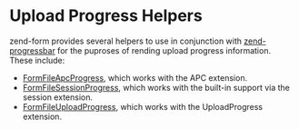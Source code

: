 # Upload Progress Helpers

zend-form provides several helpers to use in conjunction with
[zend-progressbar](https://github.com/zendframework/zend-progressbar) for the
puproses of rending upload progress information. These include:

- [FormFileApcProgress](form-file-apc-progress.md), which works with the APC
  extension.
- [FormFileSessionProgress](form-file-session-progress.md), which works with the
  built-in support via the session extension.
- [FormFileUploadProgress](form-file-upload-progress.md), which works with the
  UploadProgress extension.
